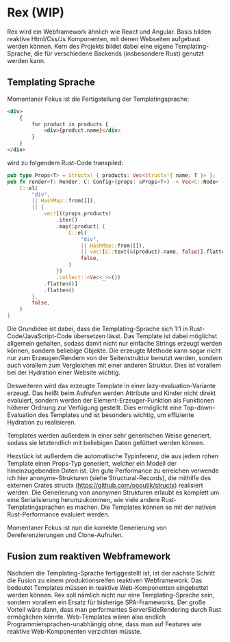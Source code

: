 # Rex (WIP)

Rex wird ein Webframework ähnlich wie React und Angular. Basis bilden reaktive Html/Css/Js Komponenten, mit denen Webseiten aufgebaut werden können. Kern des Projekts bildet dabei eine eigene Templating-Sprache, die für verschiedene Backends (insbesondere Rust) genutzt werden kann.

## Templating Sprache

Momentaner Fokus ist die Fertigstellung der Templatingsprache:

```html
<div>
    {
        for product in products {
            <div>{product.name}</div>
        }
    }
</div>
```
wird zu folgendem Rust-Code transpiled:
```rust
pub type Props<T> = Structx! { products: Vec<Structx!{ name: T }> };
pub fn render<T: Render, C: Config>(props: &Props<T>) -> Vec<C::Node> {
    C::el(
        "div",
        || HashMap::from([]),
        || {
            vec![((props.products)
                .iter()
                .map(|product| {
                    C::el(
                        "div",
                        || HashMap::from([]),
                        || vec![C::text(&(product).name, false)].flatten(),
                        false,
                    )
                })
                .collect::<Vec<_>>())
            .flatten()]
            .flatten()
        },
        false,
    )
}
```
Die Grundidee ist dabei, dass die Templating-Sprache sich 1:1 in Rust-Code/JavaScript-Code übersetzen lässt. Das Template ist dabei möglichst allgemein gehalten, sodass damit nicht nur einfache Strings erzeugt werden können, sondern beliebige Objekte. Die erzeugte Methode kann sogar nicht nur zum Erzeugen/Rendern von der Seitenstruktur benutzt werden, sondern auch vorallem zum Vergleichen mit einer anderen Struktur. Dies ist vorallem bei der Hydration einer Website wichtig. 

Desweiteren wird das erzeugte Template in einer lazy-evaluation-Variante erzeugt. Das heißt beim Aufrufen werden Attribute und Kinder nicht direkt evaluiert, sondern werden der Element-Erzeuger-Funktion als Funktionen höherer Ordnung zur Verfügung gestellt. Dies ermöglicht eine Top-down-Evaluation des Templates und ist besonders wichtig, um effiziente Hydration zu realisieren. 

Templates werden außerdem in einer sehr generischen Weise generiert, sodass sie letztendlich mit beliebigen Daten gefüttert werden können.

Hezstück ist außerdem die automatische Typinferenz, die aus jedem rohen Template einen Props-Typ generiert, welcher ein Modell der hineinzugebenden Daten ist. Um gute Performance zu erreichen verwende ich hier anonyme-Strukturen (siehe Structural-Records), die mithilfe des externen Crates structx (https://github.com/oooutlk/structx) realisiert werden. Die Generierung von anonymen Strukturen erlaubt es komplett um eine Serialisierung herumzukommen, wie viele andere Rust-Templatingsprachen es machen. Die Templates können so mit der nativen Rust-Performance evaluiert werden.

Momentaner Fokus ist nun die korrekte Generierung von Dereferenzierungen und Clone-Aufrufen. 

## Fusion zum reaktiven Webframework

Nachdem die Templating-Sprache fertiggestellt ist, ist der nächste Schritt die Fusion zu einem produktionsreifen reaktiven Webframework. Das bedeutet Templates müssen in reaktive Web-Komponenten eingebettet werden können. Rex soll nämlich nicht nur eine Templating-Sprache sein, sondern vorallem ein Ersatz für bisherige SPA-Frameworks. Der große Vorteil wäre dann, dass man performantes ServerSideRendering durch Rust ermöglichen könnte. Web-Templates wären also endlich Programmiersprachen-unabhängig ohne, dass man auf Features wie reaktive Web-Komponenten verzichten müsste.

